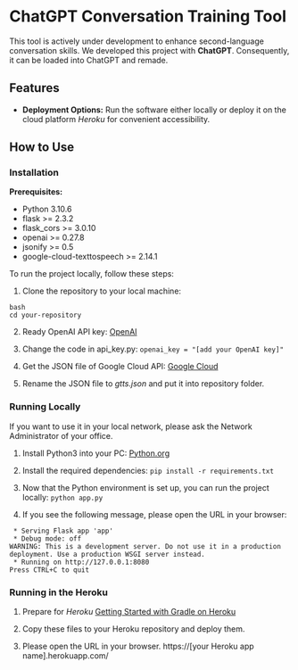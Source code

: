 # ChatGPT Conversation Training Tool
This tool is actively under development to enhance second-language conversation skills. We developed this project with **ChatGPT**. Consequently, it can be loaded into ChatGPT and remade.

## Features
- **Deployment Options:** Run the software either locally or deploy it on the cloud platform *Heroku* for convenient accessibility.

## How to Use

### Installation

**Prerequisites:**
 - Python 3.10.6
 - flask >= 2.3.2
 - flask_cors >= 3.0.10
 - openai >= 0.27.8
 - jsonify >= 0.5
 - google-cloud-texttospeech >= 2.14.1

To run the project locally, follow these steps:

1. Clone the repository to your local machine:
```
bash
cd your-repository
```

2. Ready OpenAI API key:
[OpenAI](https://platform.openai.com/api-keys)

3. Change the code in api_key.py:
```openai_key = "[add your OpenAI key]"```

4. Get the JSON file of Google Cloud API:
[Google Cloud](https://cloud.google.com/iam/docs/keys-create-delete?hl=en)

5. Rename the JSON file to *gtts.json* and put it into repository folder.

### Running Locally
If you want to use it in your local network, please ask the Network Administrator of your office.

1. Install Python3 into your PC:
[Python.org](https://www.python.org/downloads/)

2. Install the required dependencies:
```pip install -r requirements.txt```

3. Now that the Python environment is set up, you can run the project locally:
```python app.py```

4. If you see the following message, please open the URL in your browser:
```
 * Serving Flask app 'app'
 * Debug mode: off
WARNING: This is a development server. Do not use it in a production deployment. Use a production WSGI server instead.
 * Running on http://127.0.0.1:8080
Press CTRL+C to quit
```

### Running in the Heroku
1. Prepare for *Heroku*
[Getting Started with Gradle on Heroku](https://devcenter.heroku.com/articles/getting-started-with-gradle-on-heroku)

2. Copy these files to your Heroku repository and deploy them.

3. Please open the URL in your browser.
https://[your Heroku app name].herokuapp.com/